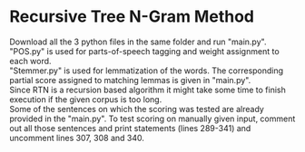 # Recursive Tree N-Gram Method

Download all the 3 python files in the same folder and run "main.py". <br/>
"POS.py" is used for parts-of-speech tagging and weight assignment to each word. <br/>
"Stemmer.py" is used for lemmatization of the words. The corresponding partial score assigned to matching lemmas is given in "main.py". <br/>
Since RTN is a recursion based algorithm it might take some time to finish execution if the given corpus is too long. <br/>
Some of the sentences on which the scoring was tested are already provided in the "main.py". To test scoring on manually given input, comment out all those sentences and print statements (lines 289-341) and uncomment lines 307, 308 and 340.
